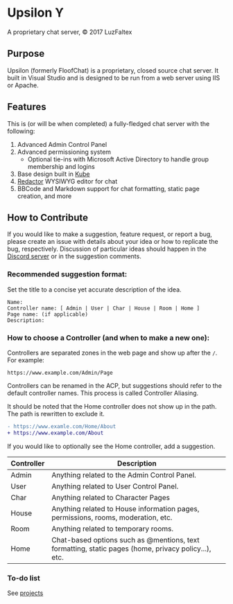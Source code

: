 # Upsilon &upsih;
A proprietary chat server, &copy; 2017 LuzFaltex


## Purpose
Upsilon (formerly FloofChat) is a proprietary, closed source chat server. It built in Visual Studio and is designed to be run from a web server using IIS or Apache.

## Features
This is (or will be when completed) a fully-fledged chat server with the following:

1. Advanced Admin Control Panel
2. Advanced permissioning system
   - Optional tie-ins with Microsoft Active Directory to handle group membership and logins
3. Base design built in [Kube](https://imperavi.com/kube/)
4. [Redactor](https://imperavi.com/redactor/) WYSIWYG editor for chat
5. BBCode and Markdown support for chat formatting, static page creation, and more

## How to Contribute
If you would like to make a suggestion, feature request, or report a bug, please create an issue with details about your idea or how to replicate the bug, respectively. Discussion of particular ideas should happen in the [Discord server](https://discord.gg/PGCpM4q) or in the suggestion comments.

### Recommended suggestion format:
Set the title to a concise yet accurate description of the idea.
```
Name:
Controller name: [ Admin | User | Char | House | Room | Home ]
Page name: (if applicable)
Description:
```
### How to choose a Controller (and when to make a new one):
Controllers are separated zones in the web page and show up after the `/`. For example:

`https://www.example.com/Admin/Page`

Controllers can be renamed in the ACP, but suggestions should refer to the default controller names. This process is called Controller Aliasing. 

It should be noted that the Home controller does not show up in the path. The path is rewritten to exclude it.
```diff
- https://www.examle.com/Home/About
+ https://www.example.com/About
```

If you would like to optionally see the Home controller, add a suggestion.

Controller | Description
---------- | ------------
Admin | Anything related to the Admin Control Panel. 
User | Anything related to User Control Panel.
Char | Anything related to Character Pages
House | Anything related to House information pages, permissions, rooms, moderation, etc.
Room | Anything related to temporary rooms.
Home | Chat-based options such as @mentions, text formatting, static pages (home, privacy policy...), etc.


### To-do list
See [projects](https://github.com/LuzFaltex/Upsilon/projects)

